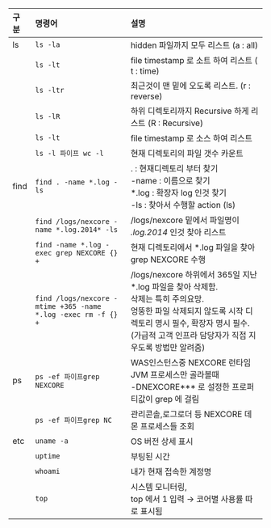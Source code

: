 
|구분|명령어|설명|
|:----|:----|:---|
|ls|```ls -la ```|hidden 파일까지 모두 리스트 (a : all)|
||```ls -lt ```|file timestamp 로 소트 하여 리스트 ( t : time)|
||```ls -ltr ```|최근것이 맨 밑에 오도록 리스트. (r : reverse)|
||```ls -lR ```|하위 디렉토리까지 Recursive 하게 리스트 (R : Recursive)|
||```ls -lt ```|file timestamp 로 소스 하여 리스트|
||``` ls -l 파이프 wc -l ```|현재 디렉토리의 파일 갯수 카운트|
|find|``` find . -name *.log -ls ```|. : 현재디렉토리 부터 찾기<br/>-name : 이름으로 찾기<br/>*.log : 확장자 log 인것 찾기<br/>-ls : 찾아서 수행할 action (ls)|
||``` find /logs/nexcore -name *.log.2014* -ls ```|/logs/nexcore 밑에서 파일명이 *.log.2014* 인것 찾아 리스트|
||```find -name *.log -exec grep NEXCORE {} +```|현재 디렉토리에서 *.log 파일을 찾아 grep NEXCORE 수행|
||```find /logs/nexcore -mtime +365 -name *.log -exec rm -f {} +```|/logs/nexcore 하위에서 365일 지난 *.log 파일을 찾아 삭제함.<br/>삭제는 특히 주의요망.<br/>엉뚱한 파일 삭제되지 않도록 시작 디렉토리 명시 필수, 확장자 명시 필수. (가급적 고객 인프라 담당자가 직접 지우도록 방법만 알려줌)|
|ps|```ps -ef 파이프grep NEXCORE```|WAS인스턴스중 NEXCORE 런타임 JVM 프로세스만 골라볼때<br/>-DNEXCORE*** 로 설정한 프로퍼티값이 grep 에 걸림|
||```ps -ef 파이프grep NC```|관리콘솔,로그로더 등 NEXCORE 데몬 프로세스들 조회|
|etc|```uname -a```|OS 버전 상세 표시|
||```uptime```|부팅된 시간|
||```whoami```|내가 현재 접속한 계정명|
||```top```|시스템 모니터링,<br/>top 에서 1 입력 → 코어별 사용률 따로 표시됨|
